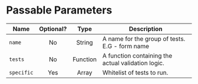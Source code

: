 # Passable Parameters

| Name       | Optional? | Type     | Description
|------------|:---------:|:--------:|------------------------------------------------
| `name`     | No        | String   | A name for the group of tests. E.G - form name
| `tests`    | No        | Function | A function containing the actual validation logic.
| `specific` | Yes       | Array    | Whitelist of tests to run.
